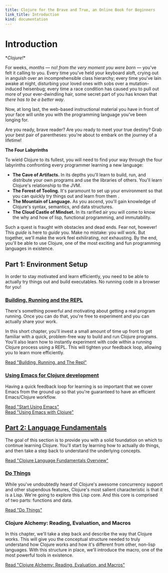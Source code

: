 ```yaml
--- 
title: Clojure for the Brave and True, an Online Book for Beginners
link_title: Introduction
kind: documentation
---
```


# Introduction

\**Clojure!*\*

For weeks, *months* &mdash; no! *from the very moment you were born*
&mdash; you've felt it calling to you. Every time you've held your
keyboard aloft, crying out in anguish over an incomprehensible class
hierarchy; every time you've lain awake at night, disturbing your
loved ones with sobs over a mutation-induced heisenbug; every time a
race condition has caused you to pull out more of your ever-dwindling
hair, some secret part of you has known that *there has to be a better
way*.

Now, at long last, the web-based instructional material you have in
front of your face will unite you with the programming language you've
been longing for.

Are you ready, brave reader? Are you ready to meet your true destiny?
Grab your best pair of parentheses: you're about to embark on the
journey of a lifetime!

**The Four Labyrinths**

To wield Clojure to its fullest, you will need to find your way
through the four labyrinths confronting every programmer learning a
new language:

* **The Cave of Artifacts.** In its depths you'll learn to build, run,
  and distribute your own programs and use the libraries of others.
  You'll learn Clojure's relationship to the JVM.
* **The Forest of Tooling.** It's paramount to set up your environment
  so that you can quickly try things out and learn from them .
* **The Mountain of Language.** As you ascend, you'll gain knowledge
  of Clojure's syntax, semantics, and data structures.
* **The Cloud Castle of Mindset.** In its rarified air you will come
  to know the why and how of lisp, functional programming, and
  immutability.

Such a quest is fraught with obstacles and dead ends. Fear not,
however! This *guide* is here to *guide* you. Make no mistake: you
*will* work. But together, we'll make the work feel exhilirating,
*not* exhausting. By the end, you'll be able to use Clojure, one of
the most exciting and fun programming languages in existence.

## Part 1: Environment Setup

In order to stay motivated and learn efficiently, you need to be able
to actually try things out and build executables. No running code in a
browser for you!

### [Building, Running and the REPL](/getting-started/)

There's something powerful and motivating about getting a real program
running. Once you can do that, you're free to experiment and you can
actually share your work.

In this short chapter, you'll invest a small amount of time up front
to get familiar with a quick, problem-free way to build and run
Clojure programs. You'll also learn how to instantly experiment with
code within a running Clojure process using a REPL. This will tighten
your feedback loop, allowing you to learn more efficiently.

[Read "Building, Running, and The Repl"](/getting-started/)

### [Using Emacs for Clojure development](/basic-emacs/)

Having a quick feedback loop for learning is so important that we
cover Emacs from the ground up so that you're guaranteed to have an
efficient Emacs/Clojure workflow.

[Read "Start Using Emacs"](/basic-emacs/)  
[Read "Using Emacs with Clojure"](/using-emacs-with-clojure/)

## [Part 2: Language Fundamentals](/language-fundamentals-overview/)

The goal of this section is to provide you with a solid foundation on
which to continue learning Clojure. You'll start by learning how to
actually do things, and then take a step back to understand the
underlying concepts.

[Read "Clojure Language Fundamentals Overview"](/language-fundamentals-overview/)

### [Do Things](/do-things/)

While you've undoubtedly heard of Clojure's awesome concurrency
support and other stupendous features, Clojure's most salient
characteristic is that it is a Lisp. We're going to explore this Lisp
core. And this core is comprised of two parts: functions and data.

[Read "Do Things"](/do-things/)

### Clojure Alchemy: Reading, Evaluation, and Macros

In this chapter, we'll take a step back and describe the way that
Clojure works. This will give you the conceptual structure needed to
truly understand how Clojure works and how it's different from other,
non-lisp languages. With this structure in place, we'll introduce
the macro, one of the most powerful tools in existence.

[Read "Clojure Alchemy: Reading, Evaluation, and Macros"](/read-and-eval/)
